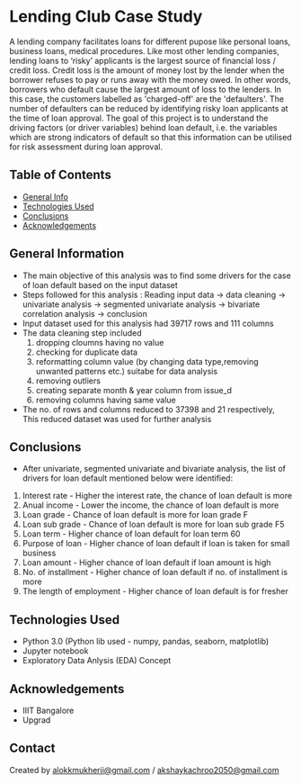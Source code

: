 # Lending Club Case Study 
A lending company facilitates loans for different pupose like personal loans, business loans, medical procedures. Like most other lending companies, lending loans to ‘risky’ applicants is the largest source of financial loss / credit loss. Credit loss is the amount of money lost by the lender when the borrower refuses to pay or runs away with the money owed. In other words, borrowers who default cause the largest amount of loss to the lenders. In this case, the customers labelled as 'charged-off' are the 'defaulters'. The number of defaulters can be reduced by identifying risky loan applicants at the time of loan approval. The goal of this project is to understand the driving factors (or driver variables) behind loan default, i.e. the variables which are strong indicators of default so that this information can be utilised for risk assessment during loan approval. 
 
## Table of Contents
* [General Info](#general-information)
* [Technologies Used](#technologies-used)
* [Conclusions](#conclusions)
* [Acknowledgements](#acknowledgements)

## General Information
- The main objective of this analysis was to find some drivers for the case of loan default based on the input dataset
- Steps followed for this analysis :  Reading input data -> data cleaning -> univariate analysis -> segmented univariate analysis -> bivariate correlation analysis -> conclusion 
- Input dataset used for this analysis had 39717 rows and 111 columns
- The data cleaning step included
  1. dropping cloumns having no value
  2. checking for duplicate data
  3. reformatting column value (by changing data type,removing unwanted patterns etc.) suitabe for data analysis
  4. removing outliers
  5. creating separate month & year column from issue_d
  6. removing columns having same value
- The no. of rows and columns reduced to 37398 and 21 respectively, This reduced dataset was used for further analysis
   
 

<!-- You don't have to answer all the questions - just the ones relevant to your project. -->

## Conclusions
-  After univariate, segmented univariate and bivariate analysis, the list of drivers for loan default mentioned below were identified: 
  1. Interest rate - Higher the interest rate, the chance of loan default is more
  2. Anual income  - Lower the income, the chance of loan default is more
  3. Loan grade    - Chance of loan default is more for loan grade F
  4. Loan sub grade - Chance of loan default is more for loan sub grade F5
  5. Loan term      - Higher chance of loan default for loan term 60
  6. Purpose of loan - Higher chance of loan default if loan is taken for small business
  7. Loan amount      - Higher chance of loan default if loan amount is high
  8. No. of installment - Higher chance of loan default if no. of installment is more 
  9. The length of employment - Higher chance of loan default is for fresher

<!-- You don't have to answer all the questions - just the ones relevant to your project. -->


## Technologies Used
- Python 3.0 (Python lib used - numpy, pandas, seaborn, matplotlib)
- Jupyter notebook
- Exploratory Data Anlysis (EDA) Concept

<!-- As the libraries versions keep on changing, it is recommended to mention the version of library used in this project -->

## Acknowledgements

- IIIT Bangalore
- Upgrad 


## Contact
Created by alokkmukherji@gmail.com / akshaykachroo2050@gmail.com


<!-- Optional -->
<!-- ## License -->
<!-- This project is open source and available under the [... License](). -->

<!-- You don't have to include all sections - just the one's relevant to your project -->
